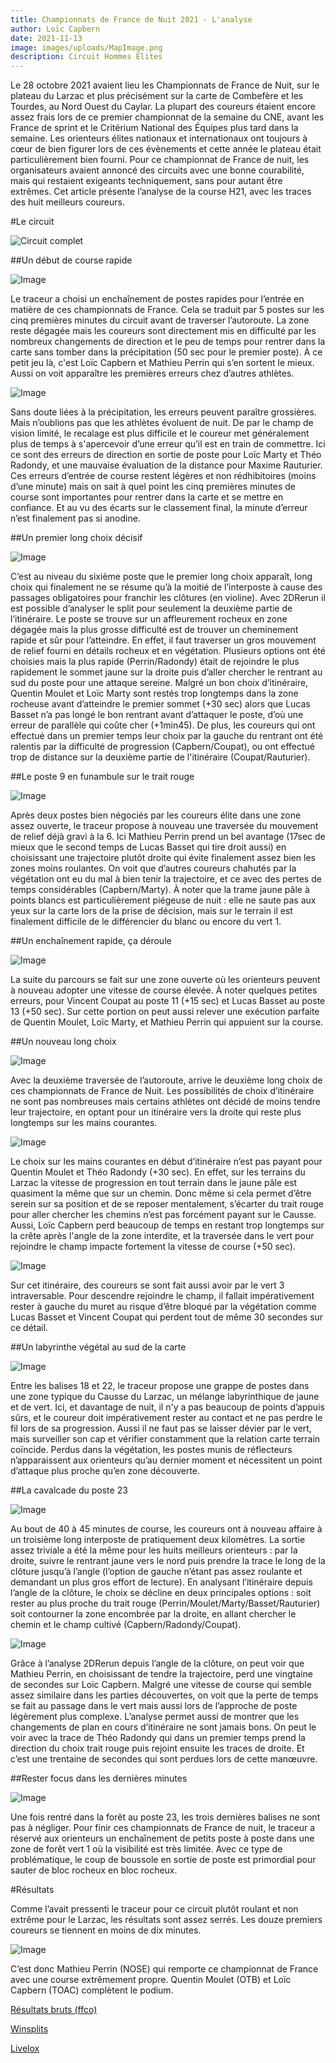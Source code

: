 ```yaml
---
title: Championnats de France de Nuit 2021 - L'analyse
author: Loïc Capbern
date: 2021-11-13
image: images/uploads/MapImage.png
description: Circuit Hommes Elites
---
```


Le 28 octobre 2021 avaient lieu les Championnats de France de Nuit, sur le plateau du Larzac et plus précisément sur la carte de Combefère et les Tourdes, au Nord Ouest du Caylar. La plupart des coureurs étaient encore assez frais lors de ce premier championnat de la semaine du CNE, avant les France de sprint et le Critérium National des Équipes plus tard dans la semaine. Les orienteurs élites nationaux et internationaux ont toujours à cœur de bien figurer lors de ces évènements et cette année le plateau était particulièrement bien fourni. Pour ce championnat de France de nuit, les organisateurs avaient annoncé des circuits avec une bonne courabilité, mais qui restaient exigeants techniquement, sans pour autant être extrêmes. Cet article présente l’analyse de la course H21, avec les traces des huit meilleurs coureurs.
 
 #Le circuit

![Circuit complet](images/uploads/MapImage.png)
 
 ##Un début de course rapide
 
![Image](images/uploads/1-5.JPG)

Le traceur a choisi un enchaînement de postes rapides pour l’entrée en matière de ces championnats de France. Cela se traduit par 5 postes sur les cinq premières minutes du circuit avant de traverser l’autoroute. La zone reste dégagée mais les coureurs sont directement mis en difficulté par les nombreux changements de direction et le peu de temps pour rentrer dans la carte sans tomber dans la précipitation (50 sec pour le premier poste). À ce petit jeu là, c'est Loïc Capbern et Mathieu Perrin qui s’en sortent le mieux. Aussi on voit apparaître les premières erreurs chez d’autres athlètes.

![Image](images/uploads/1-5mtg.png)

Sans doute liées à la précipitation, les erreurs peuvent paraître grossières. Mais n’oublions pas que les athlètes évoluent de nuit. De par le champ de vision limité, le recalage est plus difficile et le coureur met généralement plus de temps à s'apercevoir d’une erreur qu’il est en train de commettre. Ici ce sont des erreurs de direction en sortie de poste pour Loïc Marty et Théo Radondy, et une mauvaise évaluation de la distance pour Maxime Rauturier. Ces erreurs d’entrée de course restent légères et non rédhibitoires (moins d’une minute) mais on sait à quel point les cinq premières minutes de course sont importantes pour rentrer dans la carte et se mettre en confiance. Et au vu des écarts sur le classement final, la minute d’erreur n’est finalement pas si anodine.

##Un premier long choix décisif

![Image](images/uploads/6mtg.png)

C’est au niveau du sixième poste que le premier long choix apparaît, long choix qui finalement ne se résume qu’à la moitié de l’interposte à cause des passages obligatoires pour franchir les clôtures (en violine). Avec 2DRerun il est possible d’analyser le split pour seulement la deuxième partie de l’itinéraire. Le poste se trouve sur un affleurement rocheux en zone dégagée mais la plus grosse difficulté est de trouver un cheminement rapide et sûr pour l’atteindre. En effet, il faut traverser un gros mouvement de relief fourni en détails rocheux et en végétation. Plusieurs options ont été choisies mais la plus rapide (Perrin/Radondy) était de rejoindre le plus rapidement le sommet jaune sur la droite puis d’aller chercher le rentrant au sud du poste pour une attaque sereine. Malgré un bon choix d’itinéraire, Quentin Moulet et Loïc Marty sont restés trop longtemps dans la zone rocheuse avant d’atteindre le premier sommet (+30 sec) alors que Lucas Basset n’a pas longé le bon rentrant avant d’attaquer le poste, d’où une erreur de parallèle qui coûte cher (+1min45). De plus, les coureurs qui ont effectué dans un premier temps leur choix par la gauche du rentrant ont été ralentis par la difficulté de progression (Capbern/Coupat), ou ont effectué trop de distance sur la deuxième partie de l'itinéraire (Coupat/Rauturier).

##Le poste 9 en funambule sur le trait rouge

![Image](images/uploads/9.JPG)

Après deux postes bien négociés par les coureurs élite dans une zone assez ouverte, le traceur propose à nouveau une traversée du mouvement de relief déjà gravi à la 6. Ici Mathieu Perrin prend un bel avantage (17sec de mieux que le second temps de Lucas Basset qui tire droit aussi) en choisissant une trajectoire plutôt droite qui évite finalement assez bien les zones moins roulantes. On voit que d’autres coureurs chahutés par la végétation ont eu du mal à bien tenir la trajectoire, et ce avec des pertes de temps considérables (Capbern/Marty). À noter que la trame jaune pâle à points blancs est particulièrement piégeuse de nuit : elle ne saute pas aux yeux sur la carte lors de la prise de décision, mais sur le terrain il est finalement difficile de le différencier du blanc ou encore du vert 1.

##Un enchaînement rapide, ça déroule

![Image](images/uploads/10-15.JPG)

La suite du parcours se fait sur une zone ouverte où les orienteurs peuvent à nouveau adopter une vitesse de course élevée. À noter quelques petites erreurs, pour Vincent Coupat au poste 11 (+15 sec) et Lucas Basset au poste 13 (+50 sec). Sur cette portion on peut aussi relever une exécution parfaite de Quentin Moulet, Loïc Marty, et Mathieu Perrin qui appuient sur la course.

##Un nouveau long choix

![Image](images/uploads/18.JPG)

Avec la deuxième traversée de l’autoroute, arrive le deuxième long choix de ces championnats de France de Nuit. Les possibilités de choix d’itinéraire ne sont pas nombreuses mais certains athlètes ont décidé de moins tendre leur trajectoire, en optant pour un itinéraire vers la droite qui reste plus longtemps sur les mains courantes.

![Image](images/uploads/18mtg.jpg)

Le choix sur les mains courantes en début d’itinéraire n’est pas payant pour Quentin Moulet et Théo Radondy (+30 sec). En effet, sur les terrains du Larzac la vitesse de progression en tout terrain dans le jaune pâle est quasiment la même que sur un chemin. Donc même si cela permet d’être serein sur sa position et de se reposer mentalement, s’écarter du trait rouge pour aller chercher les chemins n’est pas forcément payant sur le Causse. Aussi, Loïc Capbern perd beaucoup de temps en restant trop longtemps sur la crête après l'angle de la zone interdite, et la traversée dans le vert pour rejoindre le champ impacte fortement la vitesse de course (+50 sec).

![Image](images/uploads/18C.JPG)

Sur cet itinéraire, des coureurs se sont fait aussi avoir par le vert 3 intraversable. Pour descendre rejoindre le champ, il fallait impérativement rester à gauche du muret au risque d’être bloqué par la végétation comme Lucas Basset et Vincent Coupat qui perdent tout de même 30 secondes sur ce détail.

##Un labyrinthe végétal au sud de la carte

![Image](images/uploads/19-22mtg.jpg)

Entre les balises 18 et 22, le traceur propose une grappe de postes dans une zone typique du Causse du Larzac, un mélange labyrinthique de jaune et de vert. Ici, et davantage de nuit, il n'y a pas beaucoup de points d’appuis sûrs, et le coureur doit impérativement rester au contact et ne pas perdre le fil lors de sa progression. Aussi il ne faut pas se laisser dévier par le vert, mais surveiller son cap et vérifier constamment que la relation carte terrain coïncide. Perdus dans la végétation, les postes munis de réflecteurs n’apparaissent aux orienteurs qu’au dernier moment et nécessitent un point d’attaque plus proche qu’en zone découverte.

##La cavalcade du poste 23

![Image](images/uploads/23mtg.jpg)

Au bout de 40 à 45 minutes de course, les coureurs ont à nouveau affaire à un troisième long interposte de pratiquement deux kilomètres. La sortie assez triviale a été la même pour les huits meilleurs orienteurs : par la droite, suivre le rentrant jaune vers le nord puis prendre la trace le long de la clôture jusqu’à l’angle (l’option de gauche n’étant pas assez roulante et demandant un plus gros effort de lecture). En analysant l’itinéraire depuis l’angle de la clôture, le choix se décline en deux principales options : soit rester au plus proche du trait rouge (Perrin/Moulet/Marty/Basset/Rauturier) soit contourner la zone encombrée par la droite, en allant chercher le chemin et le champ cultivé (Capbern/Radondy/Coupat).

![Image](images/uploads/23mtg2.jpg)

Grâce à l’analyse 2DRerun depuis l’angle de la clôture, on peut voir que Mathieu Perrin, en choisissant de tendre la trajectoire, perd une vingtaine de secondes sur Loïc Capbern. Malgré une vitesse de course qui semble assez similaire dans les parties découvertes, on voit que la perte de temps se fait au passage dans le vert mais aussi lors de l’approche de poste légèrement plus complexe. L’analyse permet aussi de montrer que les changements de plan en cours d’itinéraire ne sont jamais bons. On peut le voir avec la trace de Théo Radondy qui dans un premier temps prend la direction du choix trait rouge puis rejoint ensuite les traces de droite. Et c’est une trentaine de secondes qui sont perdues lors de cette manœuvre.

##Rester focus dans les dernières minutes

![Image](images/uploads/24-26.JPG)

Une fois rentré dans la forêt au poste 23, les trois dernières balises ne sont pas à négliger. Pour finir ces championnats de France de nuit, le traceur a réservé aux orienteurs un enchaînement de petits poste à poste dans une zone de forêt vert 1 où la visibilité est très limitée. Avec ce type de problématique, le coup de boussole en sortie de poste est primordial pour sauter de bloc rocheux en bloc rocheux.

#Résultats

Comme l’avait pressenti le traceur pour ce circuit plutôt roulant et non extrême pour le Larzac, les résultats sont assez serrés. Les douze premiers coureurs se tiennent en moins de dix minutes.

![Image](images/uploads/result.JPG)

C’est donc Mathieu Perrin (NOSE) qui remporte ce championnat de France avec une course extrêmement propre. Quentin Moulet (OTB) et Loïc Capbern (TOAC) complètent le podium.

[Résultats bruts (ffco)](https://cn.ffcorientation.fr/circuit/32599/)

[Winsplits](http://obasen.orientering.se/winsplits/online/en/default.asp?page=table&databaseId=78452&categoryId=1)

[Livelox](https://www.livelox.com/Viewer/Championnat-de-France-de-nuit-2021/A?classId=430002)